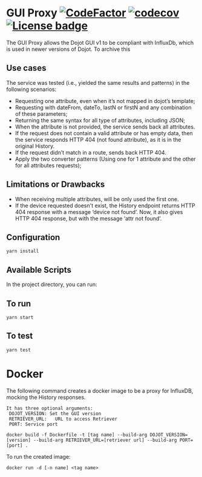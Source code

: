 # GUI Proxy [![CodeFactor](https://www.codefactor.io/repository/github/cfrancisco/gui_v1_proxy/badge)](https://www.codefactor.io/repository/github/cfrancisco/gui_v1_proxy) [![codecov](https://codecov.io/gh/cfrancisco/gui_v1_proxy/branch/development/graph/badge.svg)](https://codecov.io/gh/cfrancisco/gui_v1_proxy) [![License badge](https://img.shields.io/badge/License-Apache%202.0-blue.svg)](https://opensource.org/licenses/Apache-2.0)


The GUI Proxy allows the Dojot GUI v1 to be compliant with InfluxDb, which is used in newer versions of Dojot. To archive this 


## Use cases
The service was tested (i.e., yielded the same results and patterns) in the following scenarios:
* Requesting one attribute, even when it’s not mapped in dojot’s template;
* Requesting with dateFrom, dateTo, lastN or firstN and any combination of these parameters;
* Returning the same syntax for all type of attributes, including JSON;
* When the attribute is not provided, the service sends back all attributes. 
* If the request does not contain a valid attribute or has empty data, then the service responds HTTP 404  (not found attribute), as it is in the original History.
* If the request didn’t match in a route, sends back HTTP 404. 
* Apply the two converter patterns (Using one for 1 attribute and the other for all attributes requests); 

## Limitations or Drawbacks
* When receiving multiple attributes, will be only used the first one. 	
* If the device requested doesn't exist, the History endpoint returns HTTP 404 response with a message ‘device not found’. Now, it also gives HTTP 404 response, but with the message ‘attr not found’. 


## Configuration

```shell
yarn install
```
## Available Scripts

In the project directory, you can run:

## To run

```shell
yarn start
```

## To test

```shell
yarn test
```


# Docker

The following command creates a docker image to be a proxy for InfluxDB, mocking the History responses.

```
It has three optional arguments:
 DOJOT_VERSION: Set the GUI version
 RETRIEVER_URL:   URL to access Retriever
 PORT: Service port
```

```shell
docker build -f Dockerfile -t [tag name] --build-arg DOJOT_VERSION=[version] --build-arg RETRIEVER_URL=[retriever url] --build-arg PORT=[port] .
```

To run the created image:

```shell
docker run -d [-n name] <tag name>
```